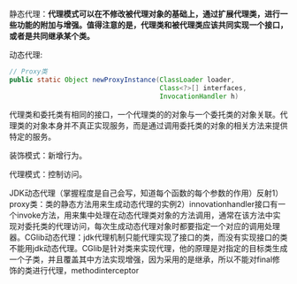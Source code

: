 静态代理：**代理模式可以在不修改被代理对象的基础上，通过扩展代理类，进行一些功能的附加与增强。值得注意的是，代理类和被代理类应该共同实现一个接口，或者是共同继承某个类。**



动态代理:

```java
// Proxy类
public static Object newProxyInstance(ClassLoader loader,
                                      Class<?>[] interfaces,
                                      InvocationHandler h)
```

代理类和委托类有相同的接口，一个代理类的的对象与一个委托类的对象关联。代理类的对象本身并不真正实现服务，而是通过调用委托类的对象的相关方法来提供特定的服务。

装饰模式：新增行为。

代理模式：控制访问。



JDK动态代理（掌握程度是自己会写，知道每个函数的每个参数的作用）反射1）proxy类：类的静态方法用来生成动态代理的实例2）innovationhandler接口有一个invoke方法，用来集中处理在动态代理类对象的方法调用，通常在该方法中实现对委托类的代理访问，每次生成动态代理对象时都要指定一个对应的调用处理器。CGlib动态代理：jdk代理机制只能代理实现了接口的类，而没有实现接口的类不能用jdk动态代理。CGlib是针对类来实现代理，他的原理是对指定的目标类生成一个子类，并且覆盖其中方法实现增强，因为采用的是继承，所以不能对final修饰的类进行代理，methodinterceptor